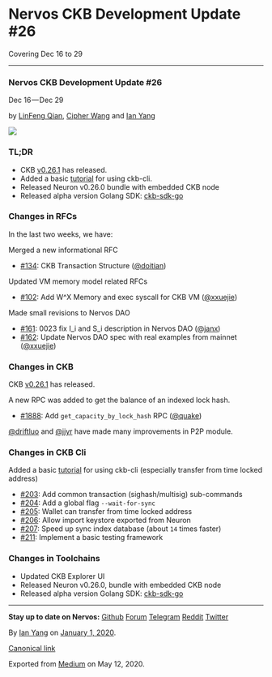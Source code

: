 # Nervos CKB Development Update \#26

Covering Dec 16 to 29

------------------------------------------------------------------------

### Nervos CKB Development Update \#26

Dec 16 — Dec 29

by [LinFeng Qian](https://github.com/TheWaWaR), [Cipher Wang](https://github.com/CipherWang) and [Ian Yang](https://medium.com/u/72022cac4c7c)

![](https://cdn-images-1.medium.com/max/800/1*a2ngsAH_w_5hsxmD12Ookg.png)

### TL;DR

-   CKB [v0.26.1](https://github.com/nervosnetwork/ckb/releases/tag/v0.26.1) has released.
-   Added a basic [tutorial](https://github.com/nervosnetwork/ckb-cli/wiki/Tutorials) for using ckb-cli.
-   Released Neuron v0.26.0 bundle with embedded CKB node
-   Released alpha version Golang SDK: [ckb-sdk-go](https://github.com/ququzone/ckb-sdk-go)

### Changes in RFCs

In the last two weeks, we have:

Merged a new informational RFC

-   [\#134](https://github.com/nervosnetwork/rfcs/pull/134): CKB Transaction Structure ([@doitian](https://github.com/doitian))

Updated VM memory model related RFCs

-   [\#102](https://github.com/nervosnetwork/rfcs/pull/102): Add W^X Memory and exec syscall for CKB VM ([@xxuejie](https://github.com/xxuejie))

Made small revisions to Nervos DAO

-   [\#161](https://github.com/nervosnetwork/rfcs/pull/161): 0023 fix I\_i and S\_i description in Nervos DAO ([@janx](https://github.com/janx))
-   [\#162](https://github.com/nervosnetwork/rfcs/pull/162): Update Nervos DAO spec with real examples from mainnet ([@xxuejie](https://github.com/xxuejie))

### Changes in CKB

CKB [v0.26.1](https://github.com/nervosnetwork/ckb/releases/tag/v0.26.1) has released.

A new RPC was added to get the balance of an indexed lock hash.

-   [\#1888](https://github.com/nervosnetwork/ckb/pull/1888): Add `get_capacity_by_lock_hash` RPC ([@quake](https://github.com/quake))

[@driftluo](https://github.com/driftluo) and [@jjyr](https://github.com/jjyr) have made many improvements in P2P module.

### Changes in CKB Cli

Added a basic [tutorial](https://github.com/nervosnetwork/ckb-cli/wiki/Tutorials) for using ckb-cli (especially transfer from time locked address)

-   [\#203](https://github.com/nervosnetwork/ckb-cli/pull/203): Add common transaction (sighash/multisig) sub-commands
-   [\#204](https://github.com/nervosnetwork/ckb-cli/pull/204): Add a global flag `--wait-for-sync`
-   [\#205](https://github.com/nervosnetwork/ckb-cli/pull/205): Wallet can transfer from time locked address
-   [\#206](https://github.com/nervosnetwork/ckb-cli/pull/206): Allow import keystore exported from Neuron
-   [\#207](https://github.com/nervosnetwork/ckb-cli/pull/207): Speed up sync index database (about `14` times faster)
-   [\#211](https://github.com/nervosnetwork/ckb-cli/pull/211): Implement a basic testing framework

### Changes in Toolchains

-   Updated CKB Explorer UI
-   Released Neuron v0.26.0, bundle with embedded CKB node
-   Released alpha version Golang SDK: [ckb-sdk-go](https://github.com/ququzone/ckb-sdk-go)

------------------------------------------------------------------------

**Stay up to date on Nervos:** [Github](https://github.com/nervosnetwork) [Forum](https://talk.nervos.org/) [Telegram](https://t.me/nervos_ckb_dev) [Reddit](https://www.reddit.com/r/NervosNetwork) [Twitter](https://twitter.com/nervosnetwork)

By [Ian Yang](https://medium.com/@doitian) on [January 1, 2020](https://medium.com/p/c4adcf386945).

[Canonical link](https://medium.com/@doitian/nervos-ckb-development-update-26-c4adcf386945)

Exported from [Medium](https://medium.com) on May 12, 2020.
